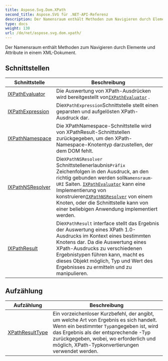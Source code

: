 ```yaml
---
title: Aspose.Svg.Dom.XPath
second_title: Aspose.SVG für .NET-API-Referenz
description: Der Namensraum enthält Methoden zum Navigieren durch Elemente und Attribute in einem XMLDokument.
type: docs
weight: 130
url: /de/net/aspose.svg.dom.xpath/
---
```

Der Namensraum enthält Methoden zum Navigieren durch Elemente und Attribute in einem XML-Dokument.

## Schnittstellen

| Schnittstelle | Beschreibung |
| --- | --- |
| [IXPathEvaluator](./ixpathevaluator/) | Die Auswertung von XPath-Ausdrücken wird bereitgestellt von[`IXPathEvaluator`](../aspose.svg.dom.xpath/ixpathevaluator/) . |
| [IXPathExpression](./ixpathexpression/) | Die`XPathExpression`Schnittstelle stellt einen geparsten und aufgelösten XPath-Ausdruck dar. |
| [IXPathNamespace](./ixpathnamespace/) | Die XPathNamespace-Schnittstelle wird von XPathResult-Schnittstellen zurückgegeben, um den XPath-Namespace-Knotentyp darzustellen, der dem DOM fehlt. |
| [IXPathNSResolver](./ixpathnsresolver/) | Die`XPathNSResolver` Schnittstellenerlaubnis`Präfix` Zeichenfolgen in den Ausdruck, an den richtig gebunden werden soll`Namensraum-URI` Saiten. [`IXPathEvaluator`](../aspose.svg.dom.xpath/ixpathevaluator/) kann eine Implementierung von konstruieren[`IXPathNSResolver`](../aspose.svg.dom.xpath/ixpathnsresolver/) von einem Knoten, oder die Schnittstelle kann von einer beliebigen Anwendung implementiert werden. |
| [IXPathResult](./ixpathresult/) | Die`XPathResult` interface stellt das Ergebnis der Auswertung eines XPath 1.0-Ausdrucks im Kontext eines bestimmten Knotens dar. Da die Auswertung eines XPath-Ausdrucks zu verschiedenen Ergebnistypen führen kann, macht es dieses Objekt möglich, Typ und Wert des Ergebnisses zu ermitteln und zu manipulieren. |
## Aufzählung

| Aufzählung | Beschreibung |
| --- | --- |
| [XPathResultType](./xpathresulttype/) | Ein vorzeichenloser Kurzbefehl, der angibt, um welche Art von Ergebnis es sich handelt. Wenn ein bestimmter `Typ`angegeben ist, wird das Ergebnis als der entsprechende -Typ zurückgegeben, wobei, wo erforderlich und möglich, XPath-Typkonvertierungen verwendet werden. |



